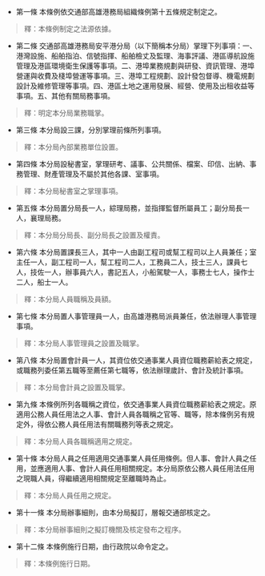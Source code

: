 * 第一條 本條例依交通部高雄港務局組織條例第十五條規定制定之。

> 釋：本條例制定之法源依據。

* 第二條 交通部高雄港務局安平港分局（以下簡稱本分局）掌理下列事項：一、港灣設施、船舶指泊、信號指揮、船舶檢丈及監理、海事評議、港區導航設施管理及港區環境衛生保護等事項。二、港埠業務規劃與研發、資訊管理、港埠營運與收費及棧埠營運等事項。三、港埠工程規劃、設計發包督導、機電規劃設計及維修管理等事項。四、港區土地之運用發展、經營、使用及出租收益等事項。五、其他有關局務事項。

> 釋：明定本分局業務職掌。

* 第三條 本分局設三課，分別掌理前條所列事項。

> 釋：本分局內部業務單位設置。

* 第四條 本分局設秘書室，掌理研考、議事、公共關係、檔案、印信、出納、事務管理、財產管理及不屬於其他各課、室事項。

> 釋：本分局秘書室之掌理事項。

* 第五條 本分局置分局長一人，綜理局務，並指揮監督所屬員工；副分局長一人，襄理局務。

> 釋：本分局分局長、副分局長之設置及權責。

* 第六條 本分局置課長三人，其中一人由副工程司或幫工程司以上人員兼任；室主任一人，副工程司一人，幫工程司二人，工務員二人，技士三人，課員七人，技佐一人，辦事員六人，書記五人，小船駕駛一人，事務士七人，操作士二人，船士一人。

> 釋：本分局人員職稱及員額。

* 第七條 本分局置人事管理員一人，由高雄港務局派員兼任，依法辦理人事管理事項。

> 釋：本分局人事管理員之設置及職掌。

* 第八條 本分局置會計員一人，其資位依交通事業人員資位職務薪給表之規定，或職務列委任第五職等至薦任第七職等，依法辦理歲計、會計及統計事項。

> 釋：本分局會計員之設置及職掌。

* 第九條 本條例所列各職稱之資位，依交通事業人員資位職務薪給表之規定。原適用公務人員任用法之人事、會計人員各職稱之官等、職等，除本條例另有規定外，得依公務人員任用法有關職務列等表之規定。

> 釋：本分局人員各職稱適用之規定。

* 第十條 本分局人員之任用適用交通事業人員任用條例。但人事、會計人員之任用，並應適用人事、會計人員任用相關規定。本分局原依公務人員任用法任用之現職人員，得繼續適用相關規定至離職時為止。

> 釋：本分局人員任用之規定。

* 第十一條 本分局辦事細則，由本分局擬訂，層報交通部核定之。

> 釋：本分局辦事細則之擬訂機關及核定發布之程序。

* 第十二條 本條例施行日期，由行政院以命令定之。

> 釋：本條例施行日期。

